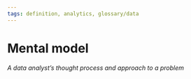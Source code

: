 ```yaml
---
tags: definition, analytics, glossary/data
---
```

#  Mental model
*A data analyst’s thought process and approach to a problem*